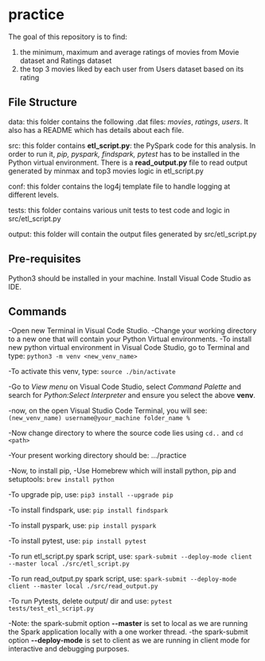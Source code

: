# practice

The goal of this repository is to find:
1. the minimum, maximum and average ratings of movies from Movie dataset and Ratings dataset
2. the top 3 movies liked by each user from Users dataset based on its rating

## File Structure
data: this folder contains the following .dat files: 
*movies*, *ratings*, *users*. 
It also has a README which has details about each file.

src: this folder contains **etl_script.py**: the PySpark code for this analysis. 
In order to run it, *pip, pyspark, findspark, pytest* has to be installed in the Python virtual environment. 
There is a **read_output.py** file to read output generated by minmax and top3 movies logic in etl_script.py

conf: this folder contains the log4j template file to handle logging at different levels.

tests: this folder contains various unit tests to test code and logic in src/etl_script.py

output: this folder will contain the output files generated by src/etl_script.py

## Pre-requisites
Python3 should be installed in your machine. Install Visual Code Studio as IDE.

## Commands
-Open new Terminal in Visual Code Studio.
-Change your working directory to a new one that will contain your Python Virtual environments.
-To install new python virtual environment in Visual Code Studio, go to Terminal and type:
```python3 -m venv <new_venv_name>```

-To activate this venv, type:
```source ./bin/activate```

-Go to *View menu* on Visual Code Studio, select *Command Palette* and search for *Python:Select Interpreter* and ensure you select the above **venv**.

-now, on the open Visual Studio Code Terminal, you will see: 
```(new_venv_name) username@your_machine folder_name %```

-Now change directory to where the source code lies using 
```cd..``` and ```cd <path>```

-Your present working directory should be: 
.../practice

-Now, to install pip, 
-Use Homebrew which will install python, pip and setuptools: 
```brew install python```

-To upgrade pip, use: 
```pip3 install --upgrade pip```

-To install findspark, use: 
```pip install findspark```

-To install pyspark, use: 
```pip install pyspark```

-To install pytest, use: 
```pip install pytest```

-To run etl_script.py spark script, use: 
```spark-submit --deploy-mode client --master local ./src/etl_script.py```

-To run read_output.py spark script, use: 
```spark-submit --deploy-mode client --master local ./src/read_output.py```

-To run Pytests, delete output/ dir and use:
```pytest tests/test_etl_script.py ```

-Note: the spark-submit option **--master** is set to local as we are running the Spark application locally with a one worker thread.
-the spark-submit option **--deploy-mode** is set to client as we are running in client mode for interactive and debugging purposes.